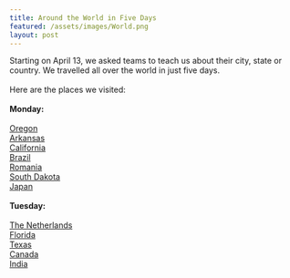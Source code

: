 ```yaml
---
title: Around the World in Five Days
featured: /assets/images/World.png
layout: post
---
```

<p>Starting on April 13, we asked teams to teach us about their city, state or country. We travelled all over the world in just five days.<br>
<br>
Here are the places we visited: <br>
<br>
<b>Monday:<br></b>
<br>
<a href="https://youtu.be/vHxWSLanp_U">Oregon</a><br>
<a href="https://youtu.be/j2x0WpqIlaM">Arkansas</a><br>
<a href="https://youtu.be/Fp2fQpiTTyA">California</a><br>
<a href="https://www.youtube.com/watch?v=FxQWvstJOCY">Brazil</a><br>
<a href="https://youtu.be/DFJNidlvzGY">Romania</a><br>
<a href="https://youtu.be/NIfYcfPcw0M">South Dakota</a><br>
<a href="https://youtu.be/-ZuGegtG8Gs">Japan</a><br>

<br>
<b>Tuesday:</b><br>
<br>
<a href="https://youtu.be/1aqmR32PSoc">The Netherlands</a><br>
<a href="https://youtu.be/kqHeGEy22JM">Florida</a><br>
<a href="https://youtu.be/Hx_xFehk8FQ">Texas</a><br>
<a href="https://youtu.be/U4_zZVf-1PM">Canada</a><br>
<a href="">India</a><br>
</p>

